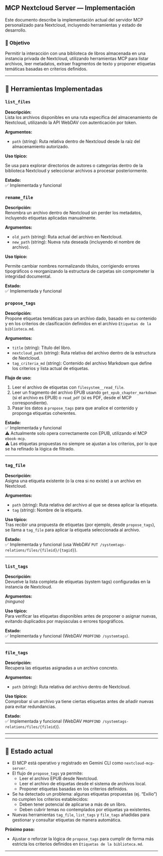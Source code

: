 ## MCP Nextcloud Server — Implementación

Este documento describe la implementación actual del servidor MCP personalizado para Nextcloud, incluyendo herramientas y estado de desarrollo.

### 🎯 Objetivo

Permitir la interacción con una biblioteca de libros almacenada en una instancia privada de Nextcloud, utilizando herramientas MCP para listar archivos, leer metadatos, extraer fragmentos de texto y proponer etiquetas temáticas basadas en criterios definidos.

---

## 🔧 Herramientas Implementadas

### `list_files`

**Descripción:**  
Lista los archivos disponibles en una ruta específica del almacenamiento de Nextcloud, utilizando la API WebDAV con autenticación por token.

**Argumentos:**

- `path` (string): Ruta relativa dentro de Nextcloud desde la raíz del almacenamiento autorizado.

**Uso típico:**

Se usa para explorar directorios de autores o categorías dentro de la biblioteca Nextcloud y seleccionar archivos a procesar posteriormente.

**Estado:**  
✅ Implementada y funcional

### `rename_file`

**Descripción:**  
Renombra un archivo dentro de Nextcloud sin perder los metadatos, incluyendo etiquetas aplicadas manualmente.

**Argumentos:**

- `old_path` (string): Ruta actual del archivo en Nextcloud.
- `new_path` (string): Nueva ruta deseada (incluyendo el nombre de archivo).

**Uso típico:**

Permite cambiar nombres normalizando títulos, corrigiendo errores tipográficos o reorganizando la estructura de carpetas sin comprometer la integridad documental.

**Estado:**  
✅ Implementada y funcional

### `propose_tags`

**Descripción:**  
Propone etiquetas temáticas para un archivo dado, basado en su contenido y en los criterios de clasificación definidos en el archivo `Etiquetas de la biblioteca.md`.

**Argumentos:**

- `title` (string): Título del libro.
- `nextcloud_path` (string): Ruta relativa del archivo dentro de la estructura de Nextcloud.
- `tag_criteria_md` (string): Contenido del archivo Markdown que define los criterios y lista actual de etiquetas.

**Flujo de uso:**

1. Leer el archivo de etiquetas con `filesystem__read_file`.
2. Leer un fragmento del archivo EPUB usando `get_epub_chapter_markdown` (si el archivo es EPUB) o `read_pdf` (si es PDF, desde el MCP correspondiente).
3. Pasar los datos a `propose_tags` para que analice el contenido y proponga etiquetas coherentes.

**Estado:**  
✅ Implementada y funcional  
⚠️ Actualmente solo opera correctamente con EPUB, utilizando el MCP `ebook-mcp`.  
⚠️ Las etiquetas propuestas no siempre se ajustan a los criterios, por lo que se ha refinado la lógica de filtrado.

---

### `tag_file`

**Descripción:**  
Asigna una etiqueta existente (o la crea si no existe) a un archivo en Nextcloud.

**Argumentos:**

- `path` (string): Ruta relativa del archivo al que se desea aplicar la etiqueta.
- `tag` (string): Nombre de la etiqueta.

**Uso típico:**  
Tras recibir una propuesta de etiquetas (por ejemplo, desde `propose_tags`), se llama a `tag_file` para aplicar la etiqueta seleccionada al archivo.

**Estado:**  
✅ Implementada y funcional (usa WebDAV `PUT /systemtags-relations/files/{fileid}/{tagid}`).

---

### `list_tags`

**Descripción:**  
Devuelve la lista completa de etiquetas (system tags) configuradas en la instancia de Nextcloud.

**Argumentos:**  
_(ninguno)_

**Uso típico:**  
Para verificar las etiquetas disponibles antes de proponer o asignar nuevas, evitando duplicados por mayúsculas o errores tipográficos.

**Estado:**  
✅ Implementada y funcional (WebDAV `PROPFIND /systemtags`).

---

### `file_tags`

**Descripción:**  
Recupera las etiquetas asignadas a un archivo concreto.

**Argumentos:**

- `path` (string): Ruta relativa del archivo dentro de Nextcloud.

**Uso típico:**  
Comprobar si un archivo ya tiene ciertas etiquetas antes de añadir nuevas para evitar redundancias.

**Estado:**  
✅ Implementada y funcional (WebDAV `PROPFIND /systemtags-relations/files/{fileid}`).

---

---

## 📌 Estado actual

- El MCP está operativo y registrado en Gemini CLI como `nextcloud-mcp-server`.
- El flujo de `propose_tags` ya permite:
  - Leer el archivo EPUB desde Nextcloud.
  - Leer el archivo de etiquetas desde el sistema de archivos local.
  - Proponer etiquetas basadas en los criterios definidos.
- Se ha detectado un problema: algunas etiquetas propuestas (ej. “Exilio”) no cumplen los criterios establecidos:
  - Deben tener potencial de aplicarse a más de un libro.
  - Deben cubrir temas no contemplados por etiquetas ya existentes.
- Nuevas herramientas `tag_file`, `list_tags` y `file_tags` añadidas para gestionar y consultar etiquetas de manera automática.

**Próximo paso:**

- Ajustar o reforzar la lógica de `propose_tags` para cumplir de forma más estricta los criterios definidos en `Etiquetas de la biblioteca.md`.

---
